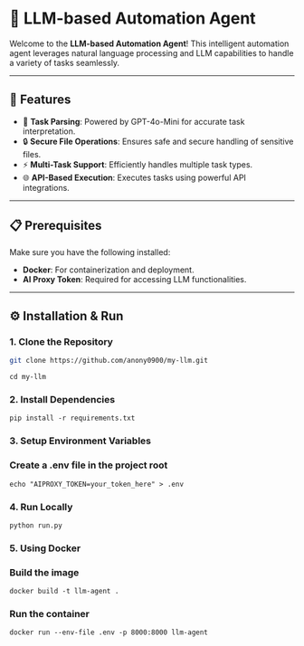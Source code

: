 # 🚀 LLM-based Automation Agent  

Welcome to the **LLM-based Automation Agent**! This intelligent automation agent leverages natural language processing and LLM capabilities to handle a variety of tasks seamlessly.  

---

## 🌟 Features  
- 🤖 **Task Parsing**: Powered by GPT-4o-Mini for accurate task interpretation.  
- 🔒 **Secure File Operations**: Ensures safe and secure handling of sensitive files.  
- ⚡ **Multi-Task Support**: Efficiently handles multiple task types.  
- 🌐 **API-Based Execution**: Executes tasks using powerful API integrations.  

---

## 📋 Prerequisites  
Make sure you have the following installed:  
- **Docker**: For containerization and deployment.  
- **AI Proxy Token**: Required for accessing LLM functionalities.  

---

## ⚙️ Installation & Run  

### 1. Clone the Repository  
```sh
git clone https://github.com/anony0900/my-llm.git
```
``` 
cd my-llm 
```

### 2. Install Dependencies  
```
pip install -r requirements.txt  
```

### 3. Setup Environment Variables  
### Create a .env file in the project root  
```
echo "AIPROXY_TOKEN=your_token_here" > .env  
```

### 4. Run Locally  
```
python run.py  
```

### 5. Using Docker  
### Build the image  
```
docker build -t llm-agent .  
```

### Run the container  
```
docker run --env-file .env -p 8000:8000 llm-agent  
```
